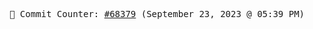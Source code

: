 <p align="center">
    <samp>
        📮 Commit Counter: <a href="https://github.com/Javascript-void0/Javascript-void0/commits/main">#68379</a> (September 23, 2023 @ 05:39 PM)
    </samp>
</p>